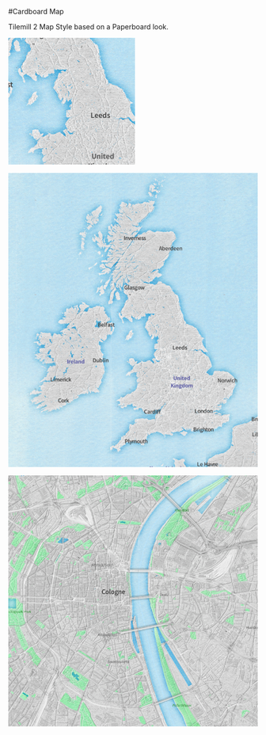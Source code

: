 #Cardboard Map

Tilemill 2 Map Style based on a Paperboard look.

![Thumbnail][thumb] 

![Expample 1][img1]

![Example 2][img2]


[thumb]:CardboardMap.tm2/.thumb.png
[img1]:sample-images/PaperboardUK.png "screenshot of the City of cologne renders with letterpress Map"
[img2]:sample-images/PaperboardCologne.png "screenshot of the City of cologne renders with letterpress Map"
